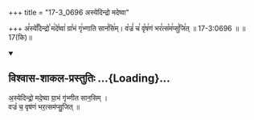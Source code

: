 +++
title = "17-3_0696 अस्येदिन्द्रो मदेष्वा"

+++
अ꣣स्ये꣢꣫दिन्द्रो꣣ म꣢दे꣣ष्वा꣢ ग्रा꣣भं गृ꣢भ्णाति सान꣣सि꣢म्। व꣡ज्रं꣢ च꣣ वृ꣡ष꣢णं भर꣣त्स꣡म꣢प्सु꣣जि꣢त् ॥ 17-3:0696 ॥ ॥17(कि)॥

<div class="js_include" newlevelforh1="2" title="विश्वास-शाकल-प्रस्तुतिः" unfilled url="/vedAH_Rk/shAkalam/saMhitA/vishvAsa-prastutiH/09/106/03_asyedindro_madeShvA.md">
<details open><summary><h2>विश्वास-शाकल-प्रस्तुतिः ...{Loading}...</h2></summary>


अ॒स्येदिन्द्रो॒ मदे॒ष्वा ग्रा॒भं गृ॑भ्णीत सान॒सिम् ।  
वज्रं॑ च॒ वृष॑णं भर॒त्सम॑प्सु॒जित् ॥

</details>
</div>